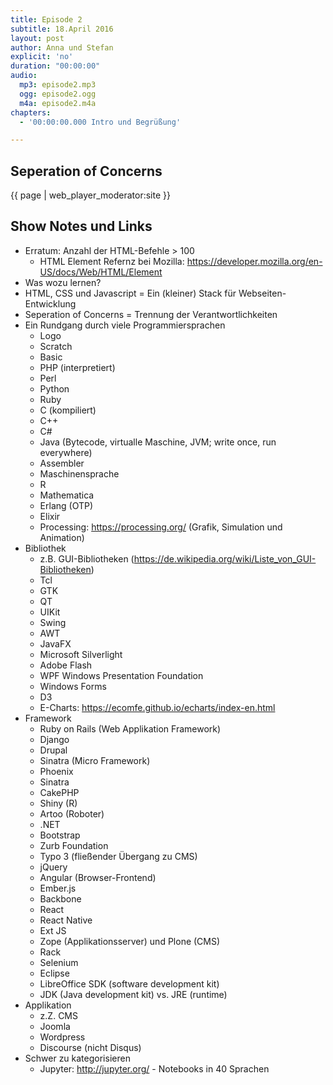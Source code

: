 ```yaml
---
title: Episode 2
subtitle: 18.April 2016
layout: post
author: Anna und Stefan
explicit: 'no'
duration: "00:00:00"
audio:
  mp3: episode2.mp3
  ogg: episode2.ogg
  m4a: episode2.m4a
chapters:
  - '00:00:00.000 Intro und Begrüßung'

---
```


## Seperation of Concerns

{{ page | web_player_moderator:site }}

## Show Notes und Links

* Erratum: Anzahl der HTML-Befehle > 100
  * HTML Element Refernz bei Mozilla: https://developer.mozilla.org/en-US/docs/Web/HTML/Element
* Was wozu lernen?
* HTML, CSS und Javascript = Ein (kleiner) Stack für Webseiten-Entwicklung
* Seperation of Concerns = Trennung der Verantwortlichkeiten
* Ein Rundgang durch viele Programmiersprachen
  * Logo
  * Scratch
  * Basic
  * PHP (interpretiert)
  * Perl
  * Python
  * Ruby
  * C (kompiliert)
  * C++
  * C#
  * Java (Bytecode, virtualle Maschine, JVM; write once, run everywhere)
  * Assembler
  * Maschinensprache
  * R
  * Mathematica
  * Erlang (OTP)
  * Elixir
  * Processing: https://processing.org/ (Grafik, Simulation und Animation)
* Bibliothek
  * z.B. GUI-Bibliotheken (https://de.wikipedia.org/wiki/Liste_von_GUI-Bibliotheken)
  * Tcl
  * GTK
  * QT
  * UIKit
  * Swing
  * AWT
  * JavaFX
  * Microsoft Silverlight
  * Adobe Flash
  * WPF Windows Presentation Foundation
  * Windows Forms
  * D3
  * E-Charts: https://ecomfe.github.io/echarts/index-en.html
* Framework
  * Ruby on Rails (Web Applikation Framework)
  * Django
  * Drupal
  * Sinatra (Micro Framework)
  * Phoenix
  * Sinatra
  * CakePHP
  * Shiny (R)
  * Artoo (Roboter)
  * .NET
  * Bootstrap
  * Zurb Foundation
  * Typo 3 (fließender Übergang zu CMS)
  * jQuery
  * Angular (Browser-Frontend)
  * Ember.js
  * Backbone
  * React
  * React Native
  * Ext JS
  * Zope (Applikationsserver) und Plone (CMS)
  * Rack
  * Selenium
  * Eclipse
  * LibreOffice SDK (software development kit)
  * JDK (Java development kit) vs. JRE (runtime)
* Applikation
  * z.Z. CMS
  * Joomla
  * Wordpress
  * Discourse (nicht Disqus)
* Schwer zu kategorisieren
  * Jupyter: http://jupyter.org/ - Notebooks in 40 Sprachen